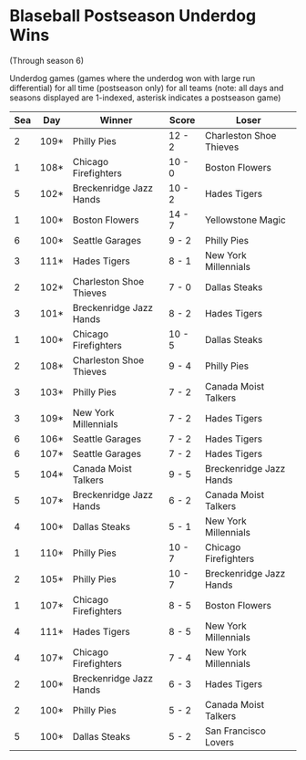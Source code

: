 # Blaseball Postseason Underdog Wins
(Through season 6)



Underdog games (games where the underdog won with large run differential) for all time (postseason only) for all teams (note: all days and seasons displayed are 1-indexed, asterisk indicates a postseason game)


| Sea | Day | Winner | Score | Loser | 
| ------ |------ |------ |------ |------ |
| 2 | 109* | Philly Pies | 12 - 2 | Charleston Shoe Thieves | 
| 1 | 108* | Chicago Firefighters | 10 - 0 | Boston Flowers | 
| 5 | 102* | Breckenridge Jazz Hands | 10 - 2 | Hades Tigers | 
| 1 | 100* | Boston Flowers | 14 - 7 | Yellowstone Magic | 
| 6 | 100* | Seattle Garages | 9 - 2 | Philly Pies | 
| 3 | 111* | Hades Tigers | 8 - 1 | New York Millennials | 
| 2 | 102* | Charleston Shoe Thieves | 7 - 0 | Dallas Steaks | 
| 3 | 101* | Breckenridge Jazz Hands | 8 - 2 | Hades Tigers | 
| 1 | 100* | Chicago Firefighters | 10 - 5 | Dallas Steaks | 
| 2 | 108* | Charleston Shoe Thieves | 9 - 4 | Philly Pies | 
| 3 | 103* | Philly Pies | 7 - 2 | Canada Moist Talkers | 
| 3 | 109* | New York Millennials | 7 - 2 | Hades Tigers | 
| 6 | 106* | Seattle Garages | 7 - 2 | Hades Tigers | 
| 6 | 107* | Seattle Garages | 7 - 2 | Hades Tigers | 
| 5 | 104* | Canada Moist Talkers | 9 - 5 | Breckenridge Jazz Hands | 
| 5 | 107* | Breckenridge Jazz Hands | 6 - 2 | Canada Moist Talkers | 
| 4 | 100* | Dallas Steaks | 5 - 1 | New York Millennials | 
| 1 | 110* | Philly Pies | 10 - 7 | Chicago Firefighters | 
| 2 | 105* | Philly Pies | 10 - 7 | Breckenridge Jazz Hands | 
| 1 | 107* | Chicago Firefighters | 8 - 5 | Boston Flowers | 
| 4 | 111* | Hades Tigers | 8 - 5 | New York Millennials | 
| 4 | 107* | Chicago Firefighters | 7 - 4 | New York Millennials | 
| 2 | 100* | Breckenridge Jazz Hands | 6 - 3 | Hades Tigers | 
| 2 | 100* | Philly Pies | 5 - 2 | Canada Moist Talkers | 
| 5 | 100* | Dallas Steaks | 5 - 2 | San Francisco Lovers | 


